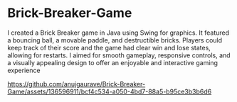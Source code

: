 # Brick-Breaker-Game

I created a Brick Breaker game in Java using Swing for graphics. It featured a bouncing ball, a movable paddle, and destructible bricks. Players could keep track of their score and the game had clear win and lose states, allowing for restarts. I aimed for smooth gameplay, responsive controls, and a visually appealing design to offer an enjoyable and interactive gaming experience

https://github.com/anujgaurave/Brick-Breaker-Game/assets/136596911/bcf4c534-a050-4bd7-88a5-b95ce3b3b6d6
